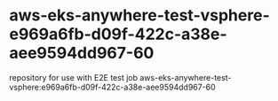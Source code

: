 # aws-eks-anywhere-test-vsphere-e969a6fb-d09f-422c-a38e-aee9594dd967-60
repository for use with E2E test job aws-eks-anywhere-test-vsphere:e969a6fb-d09f-422c-a38e-aee9594dd967-60

